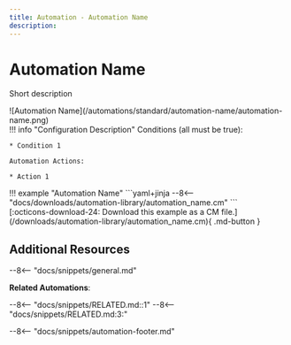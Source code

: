 ```yaml
---
title: Automation - Automation Name
description: 
---
```

# Automation Name
<!-- 
How to publish a new automation:
1. Create a new directory under the automations directory that matches the name of the new automation
2. Copy this file to the new directory and change the file name to README.md. 
3. Place the related CM file and example image in the same directory and give the files the same name as the automation.
4. Change all instances of the term list below to match the example.
5. Add a short description and image (update the image link too), and fill in the list of conditions and automation actions.
6. Fill in the meta description at the top.
7. If relevant, add the automation to the related file in /docs/snippets and update the related automations section below to import the correct lines of that snippet.
8. Delete this comment and publish the automation!

Replace the following terms, all terms are case sensitive to make find and replace easier:
* automation-name - The Hyphenated name of the automation for URLs.
* Automation Name - The human-readable name for the automation.
* automation_name - The name of the automation with words separated by underscores. This is for the associated CM file. 
* RELATED - The name of the associated snippet file that contains related automations.
!-->

<!-- --8<-- [start:example]-->
Short description

<div class="automationImage" markdown="1">
![Automation Name](/automations/standard/automation-name/automation-name.png)
</div>
<div class="automationDescription" markdown="1">
!!! info "Configuration Description"
    Conditions (all must be true):

    * Condition 1

    Automation Actions:

    * Action 1

</div>
<div class="automationExample" markdown="1">
!!! example "Automation Name"
    ```yaml+jinja
    --8<-- "docs/downloads/automation-library/automation_name.cm"
    ```
    <div class="result" markdown>
      <span>
      [:octicons-download-24: Download this example as a CM file.](/downloads/automation-library/automation_name.cm){ .md-button }
      </span>
    </div>
</div>
<!-- --8<-- [end:example]-->

## Additional Resources

--8<-- "docs/snippets/general.md"

**Related Automations**:

--8<-- "docs/snippets/RELATED.md::1"
--8<-- "docs/snippets/RELATED.md:3:"

--8<-- "docs/snippets/automation-footer.md"